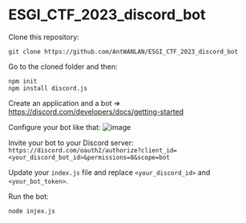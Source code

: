 # ESGI_CTF_2023_discord_bot

Clone this repository:
```
git clone https://github.com/AntWANLAN/ESGI_CTF_2023_discord_bot
```

Go to the cloned folder and then:
```
npm init
npm install discord.js
```

Create an application and a bot => https://discord.com/developers/docs/getting-started

Configure your bot like that:
![image](https://github.com/AntWANLAN/ESGI_CTF_2023_discord_bot/assets/59975732/9b29b400-ba14-42b2-882b-79c852fe663f)

Invite your bot to your Discord server:
`https://discord.com/oauth2/authorize?client_id=<your_discord_bot_id>&permissions=8&scope=bot`

Update your `index.js` file and replace `<your_discord_id>` and `<your_bot_token>`.

Run the bot:
```
node injex.js
```

